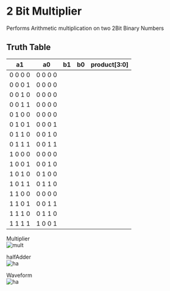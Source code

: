 # 2 Bit Multiplier

Performs Arithmetic multiplication on two 2Bit Binary Numbers
## Truth Table  

a1|a0|b1|b0 | product[3:0]
--|--|--|---|-------------  
0  0  0  0  | 0 0 0 0  
0  0  0  1  | 0 0 0 0  
0  0  1  0  | 0 0 0 0  
0  0  1  1  | 0 0 0 0  
0  1  0  0  | 0 0 0 0  
0  1  0  1  | 0 0 0 1  
0  1  1  0  | 0 0 1 0  
0  1  1  1  | 0 0 1 1  
1  0  0  0  | 0 0 0 0  
1  0  0  1  | 0 0 1 0  
1  0  1  0  | 0 1 0 0  
1  0  1  1  | 0 1 1 0  
1  1  0  0  | 0 0 0 0  
1  1  0  1  | 0 0 1 1  
1  1  1  0  | 0 1 1 0  
1  1  1  1  | 1 0 0 1   

Multiplier  
![mult](https://github.com/AbhijitBaral/VerilogDigitalDesigns/blob/main/2BitMultiplier/Schem/schem.png)  


halfAdder  
![ha](https://github.com/AbhijitBaral/VerilogDigitalDesigns/blob/main/fullAdder/Schematic/ha.png)  

Waveform  
![ha](https://github.com/AbhijitBaral/VerilogDigitalDesigns/blob/main/2BitMultiplier/Schem/waveform.png)

